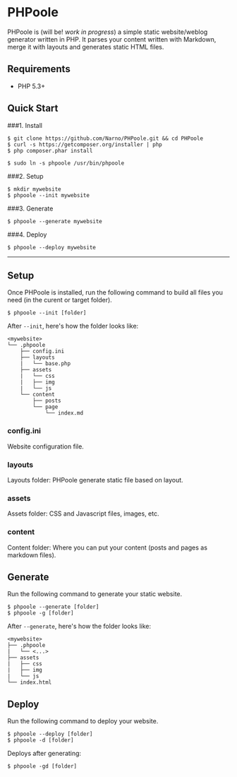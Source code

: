 PHPoole
=======

PHPoole is (will be! _work in progress_) a simple static website/weblog generator written in PHP.
It parses your content written with Markdown, merge it with layouts and generates static HTML files.

Requirements
-------------------

* PHP 5.3+

Quick Start
-----------

###1. Install
```
$ git clone https://github.com/Narno/PHPoole.git && cd PHPoole
$ curl -s https://getcomposer.org/installer | php
$ php composer.phar install
```
```
$ sudo ln -s phpoole /usr/bin/phpoole
```

###2. Setup
```
$ mkdir mywebsite
$ phpoole --init mywebsite
```

###3. Generate
```
$ phpoole --generate mywebsite
```

###4. Deploy
```
$ phpoole --deploy mywebsite
```

----

Setup
-----

Once PHPoole is installed, run the following command to build all files you need (in the curent or target folder).

```
$ phpoole --init [folder]
```

After ```--init```, here's how the folder looks like:
```
<mywebsite>
└── .phpoole
    ├── config.ini
    ├── layouts
    |   └── base.php
    ├── assets
    |   └── css
    |   ├── img
    |   └── js
    └── content
        ├── posts
        └── page
            └── index.md
```

### config.ini

Website configuration file.

### layouts

Layouts folder: PHPoole generate static file based on layout.

### assets

Assets folder: CSS and Javascript files, images, etc.

### content

Content folder: Where you can put your content (posts and pages as markdown files).


Generate
--------

Run the following command to generate your static website.

```
$ phpoole --generate [folder]
$ phpoole -g [folder]
```

After ```--generate```, here's how the folder looks like:
```
<mywebsite>
├── .phpoole
|   └── <...>
├── assets
|   ├── css
|   ├── img
|   └── js
└── index.html
```


Deploy
------

Run the following command to deploy your website.

```
$ phpoole --deploy [folder]
$ phpoole -d [folder]
```

Deploys after generating:
```
$ phpoole -gd [folder]
```
